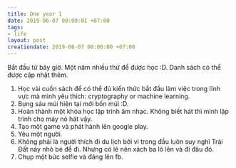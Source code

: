 ```yaml
---
title: One year 1
date: 2019-06-07 00:00:01 +07:00
tags:
- life
layout: post
creationdate: 2019-06-07 00:00:00 +07:00
---
```

Bắt đầu từ bây giờ. Một năm nhiều thứ để được học :D. Danh sách có thể được cập nhật thêm.

1. Học vài cuốn sách để có thể đủ kiến thức bắt đầu làm việc trong lĩnh vực mà mình yêu thích: cryptography or  machine learning.
2. Bụng sáu múi hiện tại mới bốn múi :D.
3. Hoàn thành một khóa học lập trình âm nhạc. Không biết hát thì mình lập trình cho máy nó hát vậy.
4. Tạo một game và phát hành lên google play.
5. Yêu một người.
6. Không phải là người thích đi du lịch bởi vì trong đầu luôn suy nghĩ Trái Đất này nhỏ bé để đi. Nhưng có lẽ nên xách ba lô lên và đi đâu đó.
7. Chụp một bức selfie và đăng lên fb.